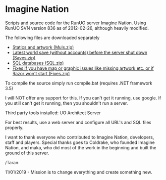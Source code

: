 Imagine Nation
=============

Scripts and source code for the RunUO server Imagine Nation. 
Using RunUO SVN version 836 as of 2012-02-26, although heavily modified.

The following files are downloaded separately
* [Statics and artwork (Muls.zip)](http://in-uo.net/github/Muls.zip)
* [Latest world save (without accounts) before the server shut down (Saves.zip)](http://in-uo.net/github/Saves.zip)
* [SQL databases (SQL.zip)](http://in-uo.net/github/SQL.zip)
* [Fixes if you have map or graphic issues like missing artwork etc. or if Razor won't start (Fixes.zip)](http://in-uo.net/github/Fixes.zip)

To compile the source simply run compile.bat (requires .NET framework 3.5)

I will NOT offer any support for this. If you can't get it running, use google.
If you still can't get it running, then you shouldn't run a server.

Third party tools installed:
UO Architect Server

For best results, use a web server and configure all URL's and SQL files properly.

I want to thank everyone who contributed to Imagine Nation, developers, staff and players.
Special thanks goes to Coldrake, who founded Imagine Nation, and maka, who did most
of the work in the beginning and built the ground of this server.

/Taran

11/01/2019 - Mission is to change everything and create something new.
